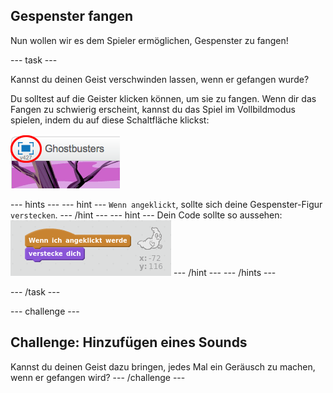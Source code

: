 ## Gespenster fangen

Nun wollen wir es dem Spieler ermöglichen, Gespenster zu fangen!

\--- task \---

Kannst du deinen Geist verschwinden lassen, wenn er gefangen wurde?

Du solltest auf die Geister klicken können, um sie zu fangen. Wenn dir das Fangen zu schwierig erscheint, kannst du das Spiel im Vollbildmodus spielen, indem du auf diese Schaltfläche klickst:

![screenshot](images/ghost-fullscreen.png)

\--- hints \--- \--- hint \--- `Wenn angeklickt`, sollte sich deine Gespenster-Figur `verstecken`. \--- /hint \--- \--- hint \--- Dein Code sollte so aussehen: ![screenshot](images/ghost-catch-code.png) \--- /hint \--- \--- /hints \---

\--- /task \---

\--- challenge \---

## Challenge: Hinzufügen eines Sounds

Kannst du deinen Geist dazu bringen, jedes Mal ein Geräusch zu machen, wenn er gefangen wird? \--- /challenge \---